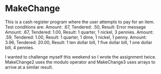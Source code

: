 # MakeChange

This is a cash register program where the user attempts to pay for an item. Test conditions are:
Amount: .67, Tendered: .50, Result: Error message
Amount: .67, Tendered: 1.00, Result: 1 quarter, 1 nickel, 3 pennies.
Amount: .59, Tendered: 1.00, Result: 1 quarter, 1 dime, 1 nickel, 1 penny.
Amount: 3.96, Tendered: 20.00, Result: 1 ten dollar bill, 1 five dollar bill, 1 one dollar bill, 4 pennies.

I wanted to challenge myself this weekend so I wrote the assignment twice. MakeChange2 uses the modulo operator and MakeChange3 uses arrays to arrive at a similar result.
